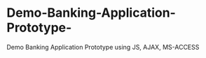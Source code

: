Demo-Banking-Application-Prototype-
===================================

Demo Banking Application Prototype using JS, AJAX, MS-ACCESS